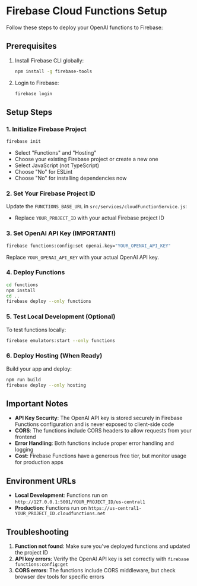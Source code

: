 # Firebase Cloud Functions Setup

Follow these steps to deploy your OpenAI functions to Firebase:

## Prerequisites

1. Install Firebase CLI globally:
   ```bash
   npm install -g firebase-tools
   ```

2. Login to Firebase:
   ```bash
   firebase login
   ```

## Setup Steps

### 1. Initialize Firebase Project
```bash
firebase init
```
- Select "Functions" and "Hosting"
- Choose your existing Firebase project or create a new one
- Select JavaScript (not TypeScript)
- Choose "No" for ESLint
- Choose "No" for installing dependencies now

### 2. Set Your Firebase Project ID
Update the `FUNCTIONS_BASE_URL` in `src/services/cloudFunctionService.js`:
- Replace `YOUR_PROJECT_ID` with your actual Firebase project ID

### 3. Set OpenAI API Key (IMPORTANT!)
```bash
firebase functions:config:set openai.key="YOUR_OPENAI_API_KEY"
```
Replace `YOUR_OPENAI_API_KEY` with your actual OpenAI API key.

### 4. Deploy Functions
```bash
cd functions
npm install
cd ..
firebase deploy --only functions
```

### 5. Test Local Development (Optional)
To test functions locally:
```bash
firebase emulators:start --only functions
```

### 6. Deploy Hosting (When Ready)
Build your app and deploy:
```bash
npm run build
firebase deploy --only hosting
```

## Important Notes

- **API Key Security**: The OpenAI API key is stored securely in Firebase Functions configuration and is never exposed to client-side code
- **CORS**: The functions include CORS headers to allow requests from your frontend
- **Error Handling**: Both functions include proper error handling and logging
- **Cost**: Firebase Functions have a generous free tier, but monitor usage for production apps

## Environment URLs

- **Local Development**: Functions run on `http://127.0.0.1:5001/YOUR_PROJECT_ID/us-central1`
- **Production**: Functions run on `https://us-central1-YOUR_PROJECT_ID.cloudfunctions.net`

## Troubleshooting

1. **Function not found**: Make sure you've deployed functions and updated the project ID
2. **API key errors**: Verify the OpenAI API key is set correctly with `firebase functions:config:get`
3. **CORS errors**: The functions include CORS middleware, but check browser dev tools for specific errors 